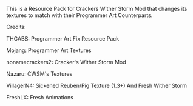 This is a Resource Pack for Crackers Wither Storm Mod that changes its textures to match with their Programmer Art Counterparts.

Credits:

THGABS: Programmer Art Fix Resource Pack

Mojang: Programmer Art Textures

nonamecrackers2: Cracker's Wither Storm Mod

Nazaru: CWSM's Textures

VillagerN4: Sickened Reuben/Pig Texture (1.3+) And Fresh Wither Storm

FreshLX: Fresh Animations
